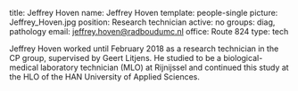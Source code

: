 title: Jeffrey Hoven
name: Jeffrey Hoven
template: people-single
picture: Jeffrey_Hoven.jpg
position: Research technician
active: no
groups: diag, pathology
email: jeffrey.hoven@radboudumc.nl
office: Route 824
type: tech



Jeffrey Hoven worked until February 2018 as a research technician in the CP group, supervised by Geert Litjens. He studied to be a biological-medical laboratory technician (MLO) at Rijnijssel and continued this study at the HLO of the HAN University of Applied Sciences. 






